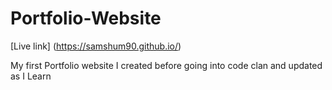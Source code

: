 # Portfolio-Website

[Live link] (https://samshum90.github.io/)

My first Portfolio website I created before going into code clan and updated as I Learn 

